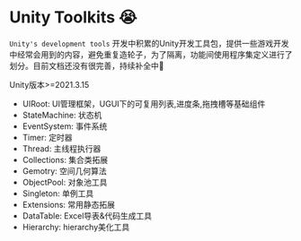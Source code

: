 # Unity Toolkits :sob:

`Unity's development tools` 开发中积累的Unity开发工具包，提供一些游戏开发中经常会用到的内容，避免重复造轮子，为了隔离，功能间使用程序集定义进行了划分。目前文档还没有很完善，持续补全中:briefcase:

Unity版本>=2021.3.15

- UIRoot: UI管理框架，UGUI下的可复用列表,进度条,拖拽槽等基础组件
- StateMachine: 状态机
- EventSystem: 事件系统
- Timer: 定时器
- Thread: 主线程执行器
- Collections: 集合类拓展
- Gemotry: 空间几何算法
- ObjectPool: 对象池工具
- Singleton: 单例工具
- Extensions: 常用静态拓展
- DataTable: Excel导表&代码生成工具
- Hierarchy: hierarchy美化工具
